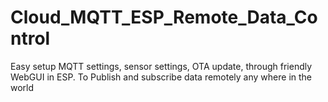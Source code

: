 # Cloud_MQTT_ESP_Remote_Data_Control
Easy setup MQTT settings, sensor settings, OTA update, through friendly WebGUI in ESP. To Publish and subscribe data remotely any where in the world
